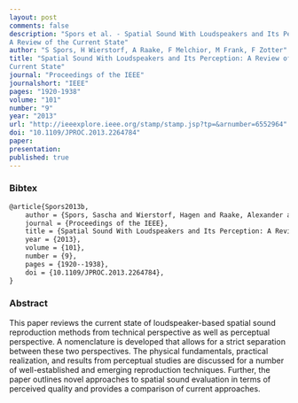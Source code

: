 ```yaml
---
layout: post
comments: false
description: "Spors et al. - Spatial Sound With Loudspeakers and Its Perception:
A Review of the Current State"
author: "S Spors, H Wierstorf, A Raake, F Melchior, M Frank, F Zotter"
title: "Spatial Sound With Loudspeakers and Its Perception: A Review of the
Current State"
journal: "Proceedings of the IEEE"
journalshort: "IEEE"
pages: "1920-1938"
volume: "101"
number: "9"
year: "2013"
url: "http://ieeexplore.ieee.org/stamp/stamp.jsp?tp=&arnumber=6552964"
doi: "10.1109/JPROC.2013.2264784"
paper: 
presentation: 
published: true
---
```


### Bibtex

```latex
@article{Spors2013b,
    author = {Spors, Sascha and Wierstorf, Hagen and Raake, Alexander and Melchior, Frank and Frank, Matthias and Zotter, Franz},
    journal = {Proceedings of the IEEE},
    title = {Spatial Sound With Loudspeakers and Its Perception: A Review of the Current State},
    year = {2013},
    volume = {101},
    number = {9},
    pages = {1920--1938},
    doi = {10.1109/JPROC.2013.2264784},
}
```

### Abstract

This paper reviews the current state of loudspeaker-based spatial sound
reproduction methods from technical perspective as well as perceptual
perspective. A nomenclature is developed that allows for a strict separation
between these two perspectives. The physical fundamentals, practical
realization, and results from perceptual studies are discussed for a number of
well-established and emerging reproduction techniques. Further, the paper
outlines novel approaches to spatial sound evaluation in terms of perceived
quality and provides a comparison of current approaches.
